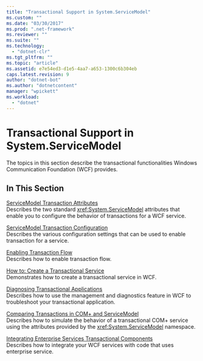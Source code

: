 ```yaml
---
title: "Transactional Support in System.ServiceModel"
ms.custom: ""
ms.date: "03/30/2017"
ms.prod: ".net-framework"
ms.reviewer: ""
ms.suite: ""
ms.technology: 
  - "dotnet-clr"
ms.tgt_pltfrm: ""
ms.topic: "article"
ms.assetid: e7e54ed3-d1e5-4aa7-a653-1300c6b304eb
caps.latest.revision: 9
author: "dotnet-bot"
ms.author: "dotnetcontent"
manager: "wpickett"
ms.workload: 
  - "dotnet"
---
```

# Transactional Support in System.ServiceModel
The topics in this section describe the transactional functionalities Windows Communication Foundation (WCF) provides.  
  
## In This Section  
 [ServiceModel Transaction Attributes](../../../../docs/framework/wcf/feature-details/servicemodel-transaction-attributes.md)  
 Describes the two standard <xref:System.ServiceModel> attributes that enable you to configure the behavior of transactions for a WCF service.  
  
 [ServiceModel Transaction Configuration](../../../../docs/framework/wcf/feature-details/servicemodel-transaction-configuration.md)  
 Describes the various configuration settings that can be used to enable transaction for a service.  
  
 [Enabling Transaction Flow](../../../../docs/framework/wcf/feature-details/enabling-transaction-flow.md)  
 Describes how to enable transaction flow.  
  
 [How to: Create a Transactional Service](../../../../docs/framework/wcf/feature-details/how-to-create-a-transactional-service.md)  
 Demonstrates how to create a transactional service in WCF.  
  
 [Diagnosing Transactional Applications](../../../../docs/framework/wcf/feature-details/diagnosing-transactional-applications.md)  
 Describes how to use the management and diagnostics feature in WCF to troubleshoot your transactional application.  
  
 [Comparing Transactions in COM+ and ServiceModel](../../../../docs/framework/wcf/feature-details/comparing-transactions-in-com-and-servicemodel.md)  
 Describes how to simulate the behavior of a transactional COM+ service using the attributes provided by the <xref:System.ServiceModel> namespace.  
  
 [Integrating Enterprise Services Transactional Components](../../../../docs/framework/wcf/feature-details/integrating-enterprise-services-transactional-components.md)  
 Describes how to integrate your WCF services with code that uses enterprise service.
